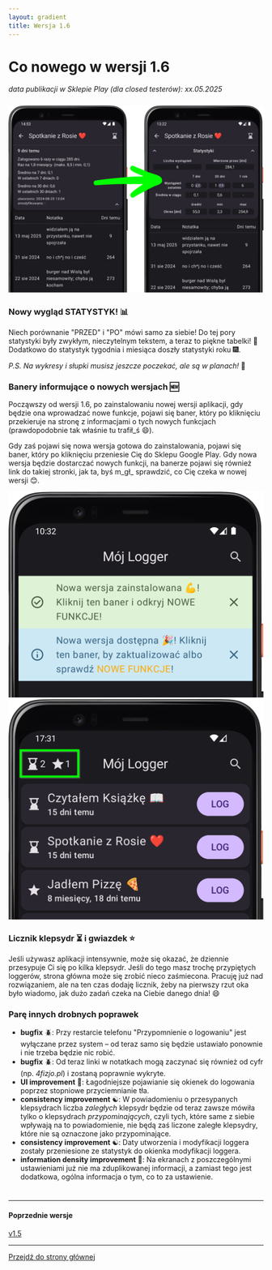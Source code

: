 ```yaml
---
layout: gradient
title: Wersja 1.6
---
```

# Co nowego w wersji 1.6

*data publikacji w Sklepie Play (dla closed testerów):  xx.05.2025*

<div style="height: 10px;" class="mobile-hidden"></div>

<div class="side-by-side-reverse">
    <img src="../img/features/1.6/stats-new-look.png" alt="screenshot" class="app-screenshot-left">
    <div class="app-screenshot-description">
        <h3>Nowy wygląd STATYSTYK! 📊</h3>
        <p>Niech porównanie "PRZED" i "PO" mówi samo za siebie! Do tej pory statystyki były zwykłym, nieczytelnym tekstem, a teraz to piękne tabelki! 🤩 Dodatkowo do statystyk tygodnia i miesiąca doszły statystyki roku 🎆.</p>
        <p><i>P.S. Na wykresy i słupki musisz jeszcze poczekać, ale są w planach!</i> 🤘</p>
    </div>
</div>

<div class="side-by-side">
    <div class="app-screenshot-description">
        <h3>Banery informujące o nowych wersjach 🆕</h3>
        <p>Począwszy od wersji 1.6, po zainstalowaniu nowej wersji aplikacji, gdy będzie ona wprowadzać nowe funkcje, pojawi się baner, który po kliknięciu przekieruje na stronę z informacjami o tych nowych funkcjach (prawdopodobnie tak właśnie tu trafił_ś 😄).</p>
        <p>Gdy zaś pojawi się nowa wersja gotowa do zainstalowania, pojawi się baner, który po kliknięciu przeniesie Cię do Sklepu Google Play. Gdy nowa wersja będzie dostarczać nowych funkcji, na banerze pojawi się również link do takiej stronki, jak ta, byś m_gł_ sprawdzić, co Cię czeka w nowej wersji 😊.</p>
    </div>
    <img src="../img/features/1.6/new-versions-banners.png" alt="screenshot" class="app-screenshot-right">
</div>

<div class="side-by-side-reverse">
    <img src="../img/features/1.6/hourglasses-and-stars-counter.png" alt="screenshot" class="app-screenshot-left">
    <div class="app-screenshot-description">
        <h3>Licznik klepsydr ⏳ i gwiazdek ⭐</h3>
        <p>Jeśli używasz aplikacji intensywnie, może się okazać, że dziennie przesypuje Ci się po kilka klepsydr. Jeśli do tego masz trochę przypiętych loggerów, strona główna może się zrobić nieco zaśmiecona. Pracuję już nad rozwiązaniem, ale na ten czas dodaję licznik, żeby na pierwszy rzut oka było wiadomo, jak dużo zadań czeka na Ciebie danego dnia! 😄</p>
    </div>
</div>

### Parę innych drobnych poprawek
- **bugfix** 🪲: Przy restarcie telefonu "Przypomnienie o logowaniu" jest wyłączane przez system – od teraz samo się będzie ustawiało ponownie i nie trzeba będzie nic robić.
- **bugfix** 🪲: Od teraz linki w notatkach mogą zaczynać się również od cyfr (np. *4fizjo.pl*) i zostaną poprawnie wykryte.
- **UI improvement** 📲: Łagodniejsze pojawianie się okienek do logowania poprzez stopniowe przyciemnianie tła.
- **consistency improvement** ☯️: W powiadomieniu o przesypanych klepsydrach liczba *zaległych* klepsydr będzie od teraz zawsze mówiła tylko o klepsydrach *przypominających*, czyli tych, które same z siebie wpływają na to powiadomienie, nie będą zaś liczone zaległe klepsydry, które nie są oznaczone jako przypominające.
- **consistency improvement** ☯️: Daty utworzenia i modyfikacji loggera zostały przeniesione ze statystyk do okienka modyfikacji loggera.
- **information density improvement** 📰: Na ekranach z poszczególnymi ustawieniami już nie ma zduplikowanej informacji, a zamiast tego jest dodatkowa, ogólna informacja o tym, co to za ustawienie.

<div style="height: 10px;"></div>

---
#### Poprzednie wersje
[v1.5](/version/1.5)

---
<a href="/">Przejdź do strony głównej</a>
